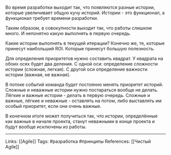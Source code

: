 Во время разработки выходит так, что появляются разные истории, которые увеличивает общую кучу историй. Истории - это функционал, а функционал требует времени разработки. 

Таким образом, в совокупности выходит так, что работы слишком много. И непонятно какую выполнять в первую очередь. 

Какие истории выполнять в текущей итерации? Конечно же, те, которые принесут наибольший ROI. Которые принесут большую полезность. 

Для определения приоритетов нужно составить квадрат. У квадрата на обоих осях будет два деления. С одной оси: определение сложности истории (сложная, легкая). С другой оси определение важности истории (важная, не важная). 

В потоке событий команда будет постоянно менять приоритет историй. Сложные и неважные истории нужно постараться вообще не делать. Лёгкие и важные истории - делать в первую очередь. Сложные и важные, лёгкие и неважные - оставлять на потом, либо выставлять им особый приоритет, если они очень важные. 

В конечном итоге может получиться так, что истории, определённые как важные в начале проекта, станут неважными в конце проекта и будут вообще исключены из работы. 
___
Links: [[Agile]]
Tags: #разработка #принципы 
References: [[Чистый Agile]]